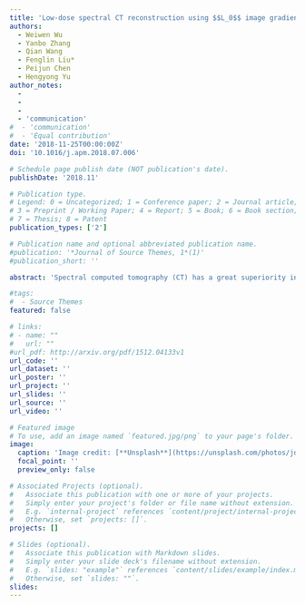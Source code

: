 ```yaml
---
title: 'Low-dose spectral CT reconstruction using $$L_0$$ image gradient and tensor dictionary'
authors:
  - Weiwen Wu
  - Yanbo Zhang
  - Qian Wang
  - Fenglin Liu*
  - Peijun Chen
  - Hengyong Yu
author_notes:
  -
  -
  -
  - 'communication'
#  - 'communication'
#  - 'Equal contribution'
date: '2018-11-25T00:00:00Z'
doi: '10.1016/j.apm.2018.07.006'

# Schedule page publish date (NOT publication's date).
publishDate: '2018.11'

# Publication type.
# Legend: 0 = Uncategorized; 1 = Conference paper; 2 = Journal article;
# 3 = Preprint / Working Paper; 4 = Report; 5 = Book; 6 = Book section;
# 7 = Thesis; 8 = Patent
publication_types: ['2']

# Publication name and optional abbreviated publication name.
#publication: '*Journal of Source Themes, 1*(1)'
#publication_short: ''

abstract: 'Spectral computed tomography (CT) has a great superiority in lesion detection, tissue characterization and material decomposition. To further extend its potential clinical applications, in this work, we propose an improved tensor dictionary learning method for low-dose spectral CT reconstruction with a constraint of image gradient ℓ<sub>0</sub> -norm, which is named as ℓ<sub>0</sub> TDL. The ℓ<sub>0</sub> TDL method inherits the advantages of tensor dictionary learning (TDL) by employing the similarity of spectral CT images. On the other hand, by introducing the ℓ<sub>0</sub> -norm constraint in gradient image domain, the proposed method emphasizes the spatial sparsity to overcome the weakness of TDL on preserving edge information. The split-bregman method is employed to solve the proposed method. Both numerical simulations and real mouse studies are perform to evaluate the proposed method. The results show that the proposed ℓ<sub>0</sub> TDL method outperforms other competing methods, such as total variation (TV) minimization, TV with low rank (TV+LR), and TDL methods.'

#tags:
#  - Source Themes
featured: false

# links:
# - name: ""
#   url: ""
#url_pdf: http://arxiv.org/pdf/1512.04133v1
url_code: ''
url_dataset: ''
url_poster: ''
url_project: ''
url_slides: ''
url_source: ''
url_video: ''

# Featured image
# To use, add an image named `featured.jpg/png` to your page's folder.
image:
  caption: 'Image credit: [**Unsplash**](https://unsplash.com/photos/jdD8gXaTZsc)'
  focal_point: ''
  preview_only: false

# Associated Projects (optional).
#   Associate this publication with one or more of your projects.
#   Simply enter your project's folder or file name without extension.
#   E.g. `internal-project` references `content/project/internal-project/index.md`.
#   Otherwise, set `projects: []`.
projects: []

# Slides (optional).
#   Associate this publication with Markdown slides.
#   Simply enter your slide deck's filename without extension.
#   E.g. `slides: "example"` references `content/slides/example/index.md`.
#   Otherwise, set `slides: ""`.
slides:
---
```

